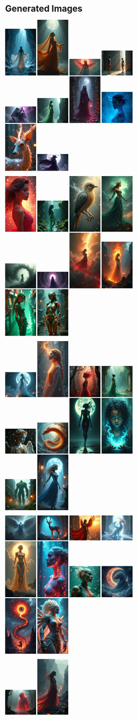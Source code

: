 # Generated Images



<img src="2025_08_06_01.png" width="100"/> <img src="2025_08_06_02.png" width="100"/> <img src="2025_08_06_03.png" width="100"/> <img src="2025_08_06_04.png" width="100"/> <img src="2025_08_06_05.png" width="100"/> <img src="2025_08_06_06.png" width="100"/> <img src="2025_08_06_07.png" width="100"/> <img src="2025_08_06_08.png" width="100"/> <img src="2025_08_06_09.png" width="100"/> <img src="2025_08_06_10.png" width="100"/>

<img src="2025_08_06_11.png" width="100"/> <img src="2025_08_06_12.png" width="100"/> <img src="2025_08_06_13.png" width="100"/> <img src="2025_08_06_14.png" width="100"/> <img src="2025_08_06_15.png" width="100"/> <img src="2025_08_06_16.png" width="100"/> <img src="2025_08_06_17.png" width="100"/> <img src="2025_08_06_18.png" width="100"/> <img src="2025_08_06_19.png" width="100"/> <img src="2025_08_06_20.png" width="100"/>

<img src="2025_08_06_21.png" width="100"/> <img src="2025_08_06_22.png" width="100"/> <img src="2025_08_06_23.png" width="100"/> <img src="2025_08_06_24.png" width="100"/> <img src="2025_08_06_25.png" width="100"/> <img src="2025_08_06_26.png" width="100"/> <img src="2025_08_06_27.png" width="100"/> <img src="2025_08_06_28.png" width="100"/> <img src="2025_08_06_29.png" width="100"/> <img src="2025_08_06_30.png" width="100"/>

<img src="2025_08_06_31.png" width="100"/> <img src="2025_08_06_32.png" width="100"/> <img src="2025_08_06_33.png" width="100"/> <img src="2025_08_06_34.png" width="100"/> <img src="2025_08_06_35.png" width="100"/> <img src="2025_08_06_36.png" width="100"/> <img src="2025_08_06_37.png" width="100"/> <img src="2025_08_06_38.png" width="100"/> <img src="2025_08_06_39.png" width="100"/> <img src="2025_08_06_40.png" width="100"/>

<img src="2025_08_06_41.png" width="100"/> <img src="2025_08_06_42.png" width="100"/>